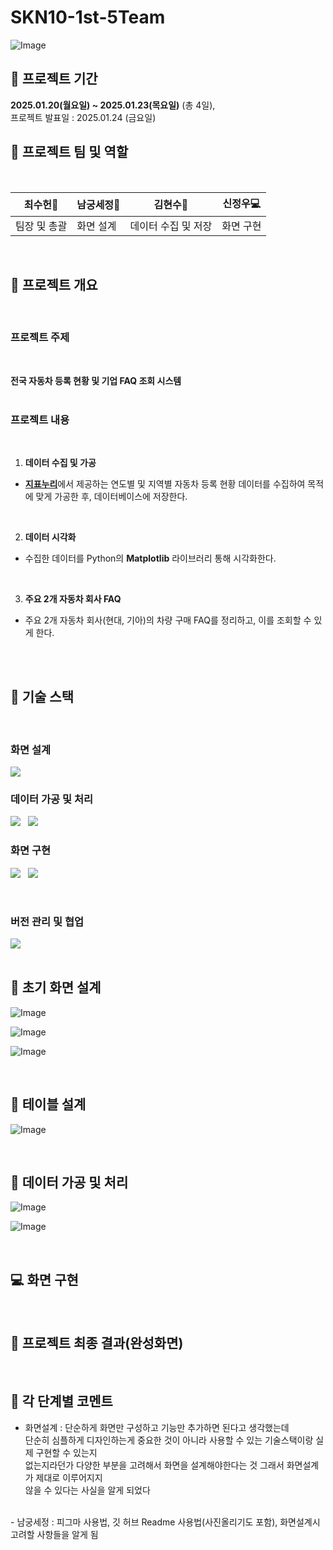 # SKN10-1st-5Team
![Image](https://github.com/user-attachments/assets/51c829fe-ac31-471b-aa5d-092e4ad45a12)
## 📅 프로젝트 기간
**2025.01.20(월요일) ~ 2025.01.23(목요일)** (총 4일), <br/>
프로젝트 발표일 : 2025.01.24 (금요일)
<br/>

## 🌟 프로젝트 팀 및 역할
<br/>


| 최수헌🧐 | 남궁세정📝 | 김현수📄 | 신정우💻 |
| --- | --- | --- | --- |
| 팀장 및 총괄 | 화면 설계 | 데이터 수집 및 저장 | 화면 구현 |





<br/>




## 📌 프로젝트 개요
<br/>

### 프로젝트 주제
<br/>

**전국 자동차 등록 현황 및 기업 FAQ 조회 시스템**
<br/>
<br/>

### 프로젝트 내용
<br/>

 1. **데이터 수집 및 가공**<br/>
- <b>[지표누리](https://www.index.go.kr/unity/potal/main/EachDtlPageDetail.do?idx_cd=1257)</b>에서 제공하는 연도별 및 지역별 자동차 등록 현황 데이터를 수집하여 목적에 맞게 가공한 후, 데이터베이스에 저장한다.
<br/>

2. **데이터 시각화**<br/>
- 수집한 데이터를 Python의 **Matplotlib** 라이브러리 통해 시각화한다.
<br/>

3. **주요 2개 자동차 회사 FAQ**<br/>
- 주요 2개 자동차 회사(현대, 기아)의 차량 구매 FAQ를 정리하고, 이를 조회할 수 있게 한다.
<br/>
<br/>


## 📌 기술 스택
<br/>

### 화면 설계
![](https://img.shields.io/badge/Figma-F24E1E?style=for-the-badge&logo=figma&logoColor=white)
<br/>

### 데이터 가공 및 처리
![](https://img.shields.io/badge/MySQL-4479A1?style=for-the-badge&logo=mysql&logoColor=white) &nbsp; ![](https://img.shields.io/badge/python-3670A0?style=for-the-badge&logo=python&logoColor=white)
<br/>

### 화면 구현
![](https://img.shields.io/badge/python-3670A0?style=for-the-badge&logo=python&logoColor=white) &nbsp; ![](https://img.shields.io/badge/streamlit-FF0000?style=for-the-badge&logo=streamlit&logoColor=white)

<br/>

### 버전 관리 및 협업
![](https://img.shields.io/badge/github-000000?style=for-the-badge&logo=github&logoColor=white)
<br/>
<br/>
## 📝 초기 화면 설계

![Image](https://github.com/user-attachments/assets/b7f53159-15b7-4fae-8b17-157a6513b0d5) <br/>

![Image](https://github.com/user-attachments/assets/fc19f4c3-a887-491b-ad4d-91170dcafbd8) <br/>

![Image](https://github.com/user-attachments/assets/090004dc-b628-4c92-8619-1b8809f3e8de) <br/>

<br/>


## 🔗 테이블 설계

![Image](https://github.com/user-attachments/assets/55657ead-ca75-4ae0-b137-08cb36d9ef3c)

<br/>

## 📄 데이터 가공 및 처리
![Image](https://github.com/user-attachments/assets/cbfff01f-e92d-4f14-9cd2-9520814b1f80)

![Image](https://github.com/user-attachments/assets/ce10b9ce-5798-48b5-9b47-4a16e58169c0)

<br/>

## 💻 화면 구현



<br/>

## 📌 프로젝트 최종 결과(완성화면)





<br/>

 ## 🔎 각 단계별 코멘트
- 화면설계 : 단순하게 화면만 구성하고 기능만 추가하면 된다고 생각했는데 <br/>
단순히 심플하게 디자인하는게 중요한 것이 아니라 사용할 수 있는 기술스택이랑 실제 구현할 수 있는지<br/>
없는지라던가 다양한 부분을 고려해서 화면을 설계해야한다는 것 그래서 화면설계가 제대로 이루어지지<br/>
않을 수 있다는 사실을 알게 되었다
</br>
- 남궁세정 : 피그마 사용법, 깃 허브 Readme 사용법(사진올리기도 포함), 화면설계시 고려할 사항들을 알게 됨


<br/>
